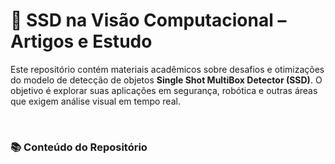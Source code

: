 <h1>📌 SSD na Visão Computacional – Artigos e Estudo</h1>

<p>Este repositório contém materiais acadêmicos sobre desafios e otimizações do modelo de detecção de objetos <strong>Single Shot MultiBox Detector (SSD)</strong>. O objetivo é explorar suas aplicações em segurança, robótica e outras áreas que exigem análise visual em tempo real.</p> <br>

<h3>📚 Conteúdo do Repositório</h3>

